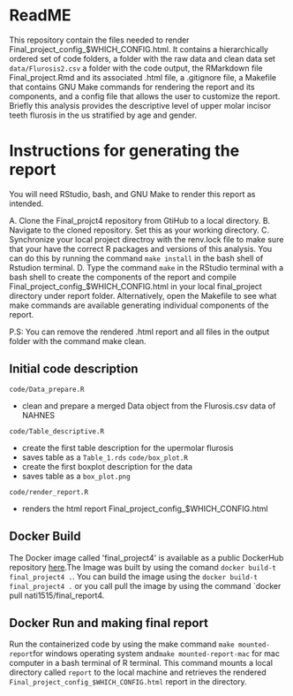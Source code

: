 # ReadME

This repository contain the files needed to render Final_project_config\_\$WHICH_CONFIG.html. It contains a hierarchically ordered set of code folders, a folder with the raw data and clean data set `data/Flurosis2.csv` a folder with the code output, the RMarkdown file Final_project.Rmd and its associated .html file, a .gitignore file, a Makefile that contains GNU Make commands for rendering the report and its components, and a config file that allows the user to customize the report. Briefly this analysis provides the descriptive level of upper molar incisor teeth flurosis in the us stratified by age and gender.

# Instructions for generating the report

You will need RStudio, bash, and GNU Make to render this report as intended.

A. Clone the Final_projct4 repository from GtiHub to a local directory. B. Navigate to the cloned repository. Set this as your working directory. C. Synchronize your local project directroy with the renv.lock file to make sure that your have the correct R packages and versions of this analysis. You can do this by running the command `make install` in the bash shell of Rstudion terminal. D. Type the command `make` in the RStudio terminal with a bash shell to create the components of the report and compile Final_project_config\_\$WHICH_CONFIG.html in your local final_project directory under report folder. Alternatively, open the Makefile to see what make commands are available generating individual components of the report.

P.S: You can remove the rendered .html report and all files in the output folder with the command make clean.

## Initial code description

`code/Data_prepare.R`

-   clean and prepare a merged Data object from the Flurosis.csv data of NAHNES

`code/Table_descriptive.R`

-   create the first table description for the upermolar flurosis
-   saves table as a `Table_1.rds` `code/box_plot.R`
-   create the first boxplot description for the data
-   saves table as a `box_plot.png`

`code/render_report.R`

-   renders the html report Final_project_config\_\$WHICH_CONFIG.html

## Docker Build 
The Docker image called 'final_project4' is available as a public DockerHub repository [here](https://hub.docker.com/r/nati1515/final_report4/tags "here").The Image was built by using the comand `docker build-t final_project4 .`. You can build the image using the `docker build-t final_project4 .` or you call pull the image by using the command \`docker pull nati1515/final_report4.

## Docker Run and making final report
Run the containerized code by using the make command `make mounted-report`for windows operating system and`make mounted-report-mac` for mac computer in a bash terminal of R terminal. This command mounts a local directory called `report` to the local machine and retrieves the rendered `Final_project_config_$WHICH_CONFIG.html` report in the directory.

